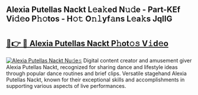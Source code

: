## Alexia Putellas Nackt L𝚎a𝚔ed N𝚞𝚍e - Part-KEf Vi𝚍𝚎o P𝚑𝚘tos - H𝚘𝚝 O𝚗𝚕yf𝚊ns L𝚎a𝚔s JqIIG

# <h2><a href="http://kf1j5q.oniu.top/?m=Alexia+Putellas+Nackt">🔗👉 🔴 Alexia Putellas Nackt P𝚑ot𝚘𝚜 V𝚒d𝚎o</a></h2>

[![Alexia Putellas Nackt Nu𝚍e𝚜](https://i.imgur.com/0qMVB7G.gif)](http://kf1j5q.oniu.top/?m=Alexia+Putellas+Nackt)
Digital content creator and amusement giver Alexia Putellas Nackt, recognized for sharing dance and lifestyle ideas through popular dance routines and brief clips. Versatile stagehand Alexia Putellas Nackt, known for their exceptional skills and accomplishments in supporting various aspects of live performances.  
